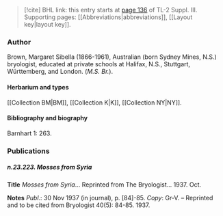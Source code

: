 > [!cite] BHL link: this entry starts at [page 136](https://www.biodiversitylibrary.org/item/103861#page/146/mode/1up) of TL-2 Suppl. III.
> Supporting pages: [[Abbreviations|abbreviations]], [[Layout key|layout key]].

### Author

Brown, Margaret Sibella (1866-1961), Australian (born Sydney Mines, N.S.) bryologist, educated at private schools at Halifax, N.S., Stuttgart, Württemberg, and London. (*M.S. Br.*).

#### Herbarium and types

[[Collection BM|BM]], [[Collection K|K]], [[Collection NY|NY]].

#### Bibliography and biography

Barnhart 1: 263.

### Publications

##### n.23.223. Mosses from Syria

**Title**
*Mosses from Syria*... Reprinted from The Bryologist... 1937. Oct.

**Notes**
*Publ*.: 30 Nov 1937 (in journal), p. \[84\]-85. *Copy*: Gr-V. – Reprinted and to be cited from Bryologist 40(5): 84-85. 1937.

